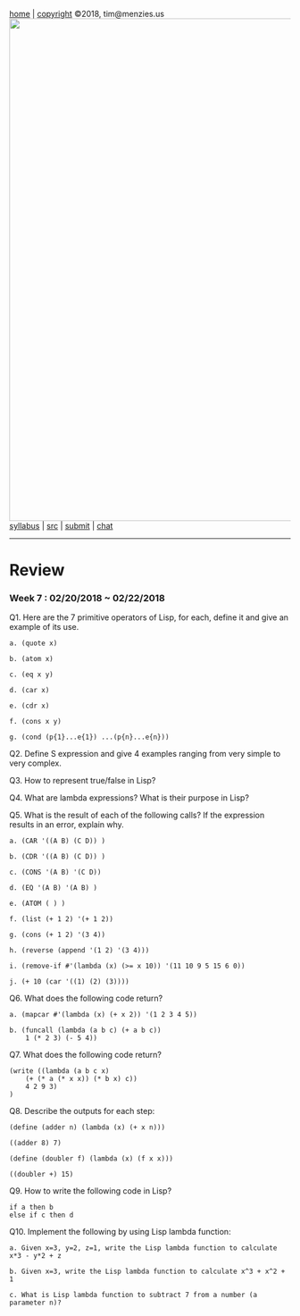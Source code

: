 [home](http://tiny.cc/plm18) |
[copyright](https://github.com/txt/plm18/blob/master/LICENSE.md) &copy;2018, tim&commat;menzies.us
<br>
[<img width=900 src="https://raw.githubusercontent.com/txt/plm18/master/img/banner.png">](http://tiny.cc/plm18)<br>
[syllabus](https://github.com/txt/plm18/blob/master/doc/syllabus.md) |
[src](https://github.com/txt/plm18/tree/master/src) |
[submit](http://tiny.cc/plm18give) |
[chat](https://plm18.slack.com/)


______



# Review

### Week 7 : 02/20/2018 ~ 02/22/2018

Q1. Here are the 7 primitive operators of Lisp, for each, define it and give an example of its use. 

	a. (quote x)
	
	b. (atom x)
	
	c. (eq x y)
	
	d. (car x)
	
	e. (cdr x)
	
	f. (cons x y)
	
	g. (cond (p{1}...e{1}) ...(p{n}...e{n}))

Q2. Define S expression and give 4 examples ranging from very simple to very complex.

Q3. How to represent true/false in Lisp?

Q4. What are lambda expressions? What is their purpose in Lisp?

Q5. What is the result of each of the following calls? If the expression results in an error, explain why.

	a. (CAR '((A B) (C D)) )

	b. (CDR '((A B) (C D)) )

	c. (CONS '(A B) '(C D))

	d. (EQ '(A B) '(A B) )

	e. (ATOM ( ) )

	f. (list (+ 1 2) '(+ 1 2))

	g. (cons (+ 1 2) '(3 4))

	h. (reverse (append '(1 2) '(3 4)))

	i. (remove-if #'(lambda (x) (>= x 10)) '(11 10 9 5 15 6 0))

	j. (+ 10 (car '((1) (2) (3))))

Q6. What does the following code return? 

	a. (mapcar #'(lambda (x) (+ x 2)) '(1 2 3 4 5))

	b. (funcall (lambda (a b c) (+ a b c))
		1 (* 2 3) (- 5 4))

Q7. What does the following code return?

	(write ((lambda (a b c x)
		(+ (* a (* x x)) (* b x) c))
		4 2 9 3)
	)

Q8. Describe the outputs for each step:

	(define (adder n) (lambda (x) (+ x n)))

	((adder 8) 7)

	(define (doubler f) (lambda (x) (f x x)))

	((doubler +) 15)

Q9. How to write the following code in Lisp?

	if a then b 
	else if c then d

Q10. Implement the following by using Lisp lambda function:

	a. Given x=3, y=2, z=1, write the Lisp lambda function to calculate x*3 - y*2 + z

	b. Given x=3, write the Lisp lambda function to calculate x^3 + x^2 + 1

	c. What is Lisp lambda function to subtract 7 from a number (a parameter n)?

